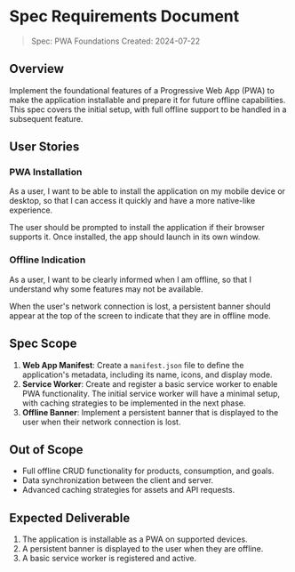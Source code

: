 # Spec Requirements Document

> Spec: PWA Foundations
> Created: 2024-07-22

## Overview

Implement the foundational features of a Progressive Web App (PWA) to make the application installable and prepare it for future offline capabilities. This spec covers the initial setup, with full offline support to be handled in a subsequent feature.

## User Stories

### PWA Installation

As a user, I want to be able to install the application on my mobile device or desktop, so that I can access it quickly and have a more native-like experience.

The user should be prompted to install the application if their browser supports it. Once installed, the app should launch in its own window.

### Offline Indication

As a user, I want to be clearly informed when I am offline, so that I understand why some features may not be available.

When the user's network connection is lost, a persistent banner should appear at the top of the screen to indicate that they are in offline mode.

## Spec Scope

1.  **Web App Manifest**: Create a `manifest.json` file to define the application's metadata, including its name, icons, and display mode.
2.  **Service Worker**: Create and register a basic service worker to enable PWA functionality. The initial service worker will have a minimal setup, with caching strategies to be implemented in the next phase.
3.  **Offline Banner**: Implement a persistent banner that is displayed to the user when their network connection is lost.

## Out of Scope

- Full offline CRUD functionality for products, consumption, and goals.
- Data synchronization between the client and server.
- Advanced caching strategies for assets and API requests.

## Expected Deliverable

1.  The application is installable as a PWA on supported devices.
2.  A persistent banner is displayed to the user when they are offline.
3.  A basic service worker is registered and active.
